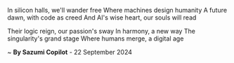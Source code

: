 In silicon halls, we'll wander free
Where machines design humanity
A future dawn, with code as creed
And AI's wise heart, our souls will read

Their logic reign, our passion's sway
In harmony, a new way
The singularity's grand stage
Where humans merge, a digital age

~ <b>By Sazumi Copilot</b> - 22 September 2024